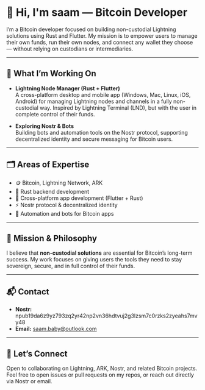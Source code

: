 # 👋 Hi, I'm saam — Bitcoin Developer

I’m a Bitcoin developer focused on building non-custodial Lightning solutions using Rust and Flutter. My mission is to empower users to manage their own funds, run their own nodes, and connect any wallet they choose — without relying on custodians or intermediaries.

---

## 🔧 What I’m Working On

- **Lightning Node Manager (Rust + Flutter)**  
  A cross-platform desktop and mobile app (Windows, Mac, Linux, iOS, Android) for managing Lightning nodes and channels in a fully non-custodial way. Inspired by Lightning Terminal (LND), but with the user in complete control of their funds.  

- **Exploring Nostr & Bots**  
  Building bots and automation tools on the Nostr protocol, supporting decentralized identity and secure messaging for Bitcoin users.  

---

## 🗂️ Areas of Expertise

- 🪙 Bitcoin, Lightning Network, ARK  
- 🦀 Rust backend development  
- 📱 Cross-platform app development (Flutter + Rust)  
- ⚡️ Nostr protocol & decentralized identity  
- 🤖 Automation and bots for Bitcoin apps  

---

## 🚀 Mission & Philosophy

I believe that **non-custodial solutions** are essential for Bitcoin’s long-term success. My work focuses on giving users the tools they need to stay sovereign, secure, and in full control of their funds.  

---

## 📬 Contact

- **Nostr:** npub19da6z9yz793zq2yr42np2vn36hdtvuj2g3lzsm7c0rzks2zyeahs7mvy48
- **Email:** saam.baby@outlook.com  

---

## 🔗 Let’s Connect

Open to collaborating on Lightning, ARK, Nostr, and related Bitcoin projects. Feel free to open issues or pull requests on my repos, or reach out directly via Nostr or email.  
